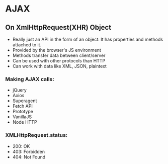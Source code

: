 # AJAX

## On XmlHttpRequest(XHR) Object

* Really just an API in the form of an object: It has properties and methods attached to it.
* Provided by the browser's JS environment
* Methods transfer data between client/server
* Can be used with other protocols than HTTP
* Can work with data like XML, JSON, plaintext

### Making AJAX calls:

* jQuery
* Axios
* Superagent
* Fetch API
* Prototype
* VanillaJS
* Node HTTP

### XMLHttpRequest.status:

* 200: OK
* 403: Forbidden
* 404: Not Found

